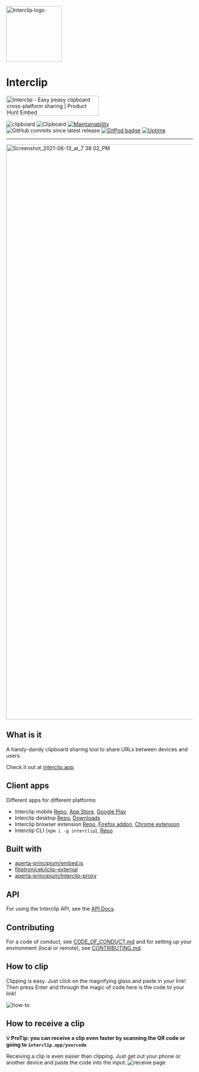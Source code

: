 <img src="https://github.com/filiptronicek/Interclip/raw/HEAD/img/interclip_logo.png" alt="Interclip logo" width="150">

# Interclip

<a href="https://www.producthunt.com/posts/interclip?utm_source=badge-featured&utm_medium=badge&utm_souce=badge-interclip" target="_blank"><img src="https://api.producthunt.com/widgets/embed-image/v1/featured.svg?post_id=174002&theme=light" alt="Interclip - Easy peasy clipboard cross-platform sharing | Product Hunt Embed" style="width: 250px; height: 54px;" width="250px" height="54px" /></a>

![clipboard](https://img.shields.io/badge/clipboard-copied-orange) ![Clipboard](https://img.shields.io/github/repo-size/aperta-principium/Interclip) [![Maintainability](https://api.codeclimate.com/v1/badges/0a72c92a0a2da0c79ba5/maintainability)](https://codeclimate.com/github/interclip/interclip/maintainability)
![GitHub commits since latest release](https://img.shields.io/github/commits-since/interclip/interclip/latest)
[![GitPod badge](https://img.shields.io/badge/setup-automated-blue?logo=gitpod)](https://gitpod.io/#https://github.com/aperta-principium/Interclip)
[![Uptime](https://img.shields.io/endpoint?url=https%3A%2F%2Fraw.githubusercontent.com%2Faperta-principium%2Fstatus%2FHEAD%2Fapi%2Fhomepage%2Fuptime.json)](https://status.interclip.app)

---

<img width="1552" alt="Screenshot_2021-06-13_at_7 38 02_PM" src="https://user-images.githubusercontent.com/29888641/121811025-4700de80-cc63-11eb-9e4a-35bedea6066c.png">

<a name="intro"> </a>

## What is it

A handy-dandy clipboard sharing tool to share URLs between devices and users.

Check it out at [interclip.app](https://interclip.app).

<a name="clients"> </a>

## Client apps

Different apps for different platforms

- Interclip mobile [Repo](https://github.com/filiptronicek/iclip-mobile), [App Store](https://apps.apple.com/cz/app/interclip/id1546777494), [Google Play](https://play.google.com/store/apps/details?id=com.filiptronicek.iclip)
- Interclip desktop [Repo](https://github.com/aperta-principium/Interclip-desktop), [Downloads](https://github.com/aperta-principium/Interclip-desktop/releases)
- Interclip browser extension [Repo](https://github.com/aperta-principium/iclip-ext), [Firefox addon](https://addons.mozilla.org/en-US/firefox/addon/interclip/), [Chrome extension](https://chrome.google.com/webstore/detail/interclip-extension/mpgjjbeepoonaaeaodiadghpnaadnngg)
- Interclip CLI (`npm i -g interclip`), [Repo](https://github.com/aperta-principium/iclip-cli)

<a name="dependencies"> </a>

## Built with

- [aperta-principium/embed.js](https://github.com/aperta-principium/embed.js)
- [filiptronicek/iclip-external](https://github.com/filiptronicek/iclip-external)
- [aperta-principium/Interclip-proxy](https://github.com/aperta-principium/Interclip-proxy)

<a name="api"> </a>

## API

For using the Interclip API, see the [API Docs](https://github.com/interclip/interclip/wiki/API).
<a name="contribute"> </a>

## Contributing

For a code of conduct, see [CODE_OF_CONDUCT.md](CODE_OF_CONDUCT.md) and for setting up your environment (local or remote), see [CONTRIBUTING.md](CONTRIBUTING.md).

<a name="howto"> </a>

## How to clip

Clipping is easy. Just click on the magnifying glass and paste in your link!
Then press Enter and through the magic of code here is the code to your link!

![how-to](https://user-images.githubusercontent.com/29888641/131836539-60614c94-c9a3-4ad7-9fae-18ae8ba9db18.gif)

## How to receive a clip

**💡 ProTip: you can receive a clip even faster by scanning the QR code or going to `interclip.app/yourcode`**

Receiving a clip is even easier than clipping. Just get out your phone or another device and paste the code into the input.
![receive page](https://user-images.githubusercontent.com/29888641/131837516-c8db158b-6eeb-477f-96bd-98e7c4de3286.gif)
